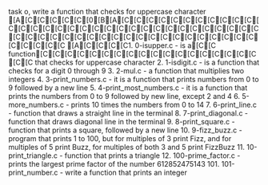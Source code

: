 task o, write a function that checks for uppercase character
[A[C[C[C[C[C[0[B[A[C[C[C[C[C[C[C[C[C[C[C[C[C[C[C[C[C[C[C[C[C[C[C[C[C[C[C[C[C[C[C[C[C[C[C[C[C[C[C[C[C[C[C[C[C[C[C[C[C[C[C[C[C[C[C[C[C
[A[C[C[C[C1. 0-isupper.c - is a[C[C function[C[C[C[C[C[C[C[C[C[C[C[C[C[C[C[C[C[C[C[C that checks for uppercase character
2. 1-isdigit.c - is a function that checks for a digit 0 through 9
3. 2-mul.c - a function that multiplies two integers
4. 3-print_numbers.c - it is a function that prints numbers from 0 to 9 followed by a new line
5. 4-print_most_numbers.c - it is a function that prints the numbers from 0 to 9 followed by new line, except 2 and 4
6. 5-more_numbers.c - prints 10 times the numbers from 0 to 14
7. 6-print_line.c - function that draws a straight line in the terminal
8. 7-print_diagonal.c - function that draws diagonal line in the terminal
9. 8-print_square.c - function that prints a square, followed by a new line
10. 9-fizz_buzz.c - program that prints 1 to 100, but for multiples of 3 print Fizz, and for multiples of 5 print Buzz, for multiples of both 3 and 5 print FizzBuzz
11. 10-print_triangle.c - function that prints a triangle
12. 100-prime_factor.c - prints the largest prime factor of the number 612852475143
101. 101-print_number.c - write a function that prints an integer
